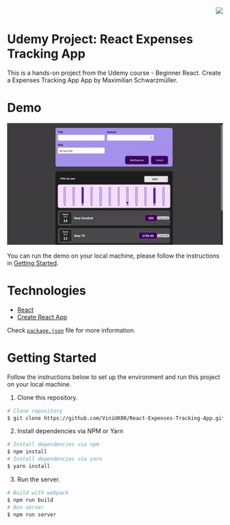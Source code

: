 <div align="right">
  <img src="https://img.shields.io/badge/Completion-100%25-blue.svg" />
  </a>
</div>

# Udemy Project: React Expenses Tracking App
This is a hands-on project from the Udemy course - Beginner React. Create a Expenses Tracking App App by Maximilian Schwarzmüller.


# Demo

<div align="center">
  <img src="demo.gif" />
</div>

You can run the demo on your local machine, please follow the instructions in [Getting Started](#getting-started).

# Technologies

- [React](https://reactjs.org/)
- [Create React App](https://create-react-app.dev/docs/getting-started/)

Check [`package.json`](./package.json) file for more information.

# Getting Started

Follow the instructions below to set up the environment and run this project on your local machine.

1. Clone this repository.

```bash
# Clone repository
$ git clone https://github.com/ViniUK00/React-Expenses-Tracking-App.git
```

2. Install dependencies via NPM or Yarn

```bash
# Install dependencies via npm
$ npm install
# Install dependencies via yarn
$ yarn install
```

3. Run the server.

```bash
# Build with webpack
$ npm run build
# Run server
$ npm run server
```
